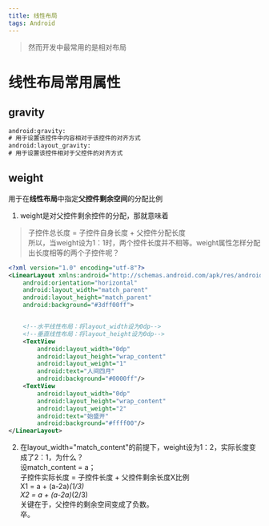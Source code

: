 ```yaml
---
title: 线性布局
tags: Android 
---
```

> 然而开发中最常用的是相对布局


# 线性布局常用属性

## gravity
```xml
android:gravity:
# 用于设置该控件中内容相对于该控件的对齐方式
android:layout_gravity:
# 用于设置该控件相对于父控件的对齐方式
```

## weight
用于在**线性布局**中指定**父控件剩余空间**的分配比例
1. weight是对父控件剩余控件的分配，那就意味着  
> 子控件总长度 = 子控件自身长度 + 父控件分配长度  
所以，当weight设为1：1时，两个控件长度并不相等。weight属性怎样分配出长度相等的两个子控件呢？  
```xml
<?xml version="1.0" encoding="utf-8"?>
<LinearLayout xmlns:android="http://schemas.android.com/apk/res/android"
    android:orientation="horizontal"
    android:layout_width="match_parent"
    android:layout_height="match_parent"
    android:background="#3dff00ff">


	<!--水平线性布局：将layout_width设为0dp-->
	<!--垂直线性布局：将layout_height设为0dp-->
    <TextView
        android:layout_width="0dp"
        android:layout_height="wrap_content"
        android:layout_weight="1"
        android:text="人间四月"
        android:background="#0000ff"/>
    <TextView
        android:layout_width="0dp"
        android:layout_height="wrap_content"
        android:layout_weight="2"
        android:text="始盛开"
        android:background="#ffff00"/>
</LinearLayout>

```

2. 在layout_width="match_content"的前提下，weight设为1：2，实际长度变成了2：1，为什么？  
设match_content = a；  
子控件实际长度 = 子控件长度 + 父控件剩余长度X比例  
X1 = a + (a-2a)*(1/3)  
X2 = a + (a-2a)*(2/3)  
关键在于，父控件的剩余空间变成了负数。  
卒。

